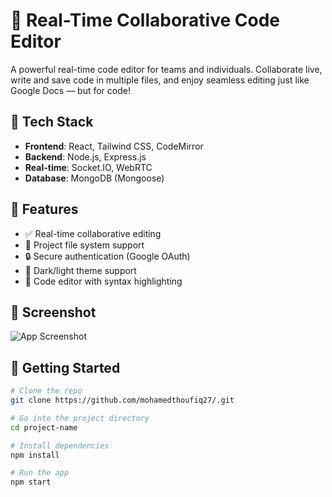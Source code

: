# 🚀 Real-Time Collaborative Code Editor

A powerful real-time code editor for teams and individuals. Collaborate live, write and save code in multiple files, and enjoy seamless editing just like Google Docs — but for code!

## 🔧 Tech Stack

- **Frontend**: React, Tailwind CSS, CodeMirror
- **Backend**: Node.js, Express.js
- **Real-time**: Socket.IO, WebRTC
- **Database**: MongoDB (Mongoose)

## 📁 Features

- ✅ Real-time collaborative editing
- 📂 Project file system support
- 🔒 Secure authentication (Google OAuth)
- 🌙 Dark/light theme support
- 🧠 Code editor with syntax highlighting

## 📸 Screenshot

![App Screenshot](link_to_your_screenshot)

## 🚀 Getting Started

```bash
# Clone the repo
git clone https://github.com/mohamedthoufiq27/.git

# Go into the project directory
cd project-name

# Install dependencies
npm install

# Run the app
npm start
